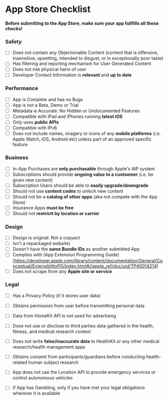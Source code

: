 App Store Checklist
===================


**Before submitting to the App Store, make sure your app fullfills all these checks!**


### Safety
- [ ] Does not contain any Objectionable Content (content that is offensive, insensitive, upsetting, intended to disgust, or in exceptionally poor taste)
- [ ] Has filtering and reporting mechanism for User Generated Content
- [ ] Does not risk physical harm of user
- [ ] Developer Contact Information is **relevant** and **up to date**

### Performance
- [ ] App is Complete and has no Bugs
- [ ] App is not a Beta, Demo or Trial
- [ ] Metadata is Accurate. No Hidden or Undocumented Features
- [ ] Compatible with iPad and iPhones running **latest iOS**
- [ ] Only uses **public APIs** 
- [ ] Compatible with IPv6
- [ ] Does not include names, imagery or icons of any **mobile platforms** (i.e. Apple Watch, iOS, Android etc) unless part of an approved specific feature

### Business
- [ ] In-App Purchases are **only purchasable** through Apple's IAP system
- [ ] Subscriptions should provide **ongoing value to a custsomer** (i.e. be given new content)
- [ ] Subscription Users should be able to **easily upgrade/downgrade**
- [ ] Should not use **content codes** to unlock new content
- [ ] Should not be a **catalog of other apps** (aka not compete with the App Store)
- [ ] Insurance Apps **must be free**
- [ ] Should not **restrictt by location or carrier**

### Design
- [ ] Design is original. Not a copyact
- [ ] Isn't a repackaged website)
- [ ] Doesn't have the **same Bundle IDs** as another submitted App
- [ ] Complies with (App Extension Programming Guide)[https://developer.apple.com/library/content/documentation/General/Conceptual/ExtensibilityPG/index.html#//apple_ref/doc/uid/TP40014214] 
- [ ] Does not scrape from any **Apple site or service**

### Legal
- [ ] Has a Privacy Policy (if it stores user data)
- [ ] Obtains permission from user before transmitting personal data
- [ ] Data from HomeKit API is not used for advertising
- [ ] Dose not use or disclose to third parties data gathered in the health, fitness, and medical research context
- [ ] Does not write **false/inaccurate data** to HealthKit or any other medical research/health management apps
- [ ] Obtains consent from participants/guardians before conducting health-related human subject research
- [ ] App does not use the Location API to provide emergency services or control autonomous vehicles
- [ ] If App has Gambling, only if you have met your legal obligations wherever it is available



